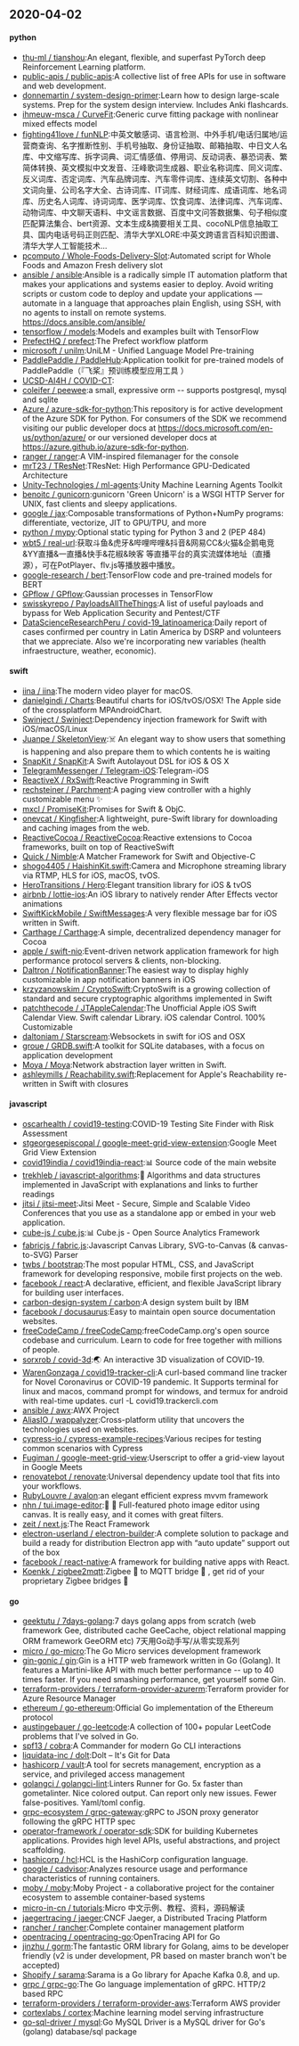 ## 2020-04-02

#### python
* [thu-ml / tianshou](https://github.com/thu-ml/tianshou):An elegant, flexible, and superfast PyTorch deep Reinforcement Learning platform.
* [public-apis / public-apis](https://github.com/public-apis/public-apis):A collective list of free APIs for use in software and web development.
* [donnemartin / system-design-primer](https://github.com/donnemartin/system-design-primer):Learn how to design large-scale systems. Prep for the system design interview. Includes Anki flashcards.
* [ihmeuw-msca / CurveFit](https://github.com/ihmeuw-msca/CurveFit):Generic curve fitting package with nonlinear mixed effects model
* [fighting41love / funNLP](https://github.com/fighting41love/funNLP):中英文敏感词、语言检测、中外手机/电话归属地/运营商查询、名字推断性别、手机号抽取、身份证抽取、邮箱抽取、中日文人名库、中文缩写库、拆字词典、词汇情感值、停用词、反动词表、暴恐词表、繁简体转换、英文模拟中文发音、汪峰歌词生成器、职业名称词库、同义词库、反义词库、否定词库、汽车品牌词库、汽车零件词库、连续英文切割、各种中文词向量、公司名字大全、古诗词库、IT词库、财经词库、成语词库、地名词库、历史名人词库、诗词词库、医学词库、饮食词库、法律词库、汽车词库、动物词库、中文聊天语料、中文谣言数据、百度中文问答数据集、句子相似度匹配算法集合、bert资源、文本生成&摘要相关工具、cocoNLP信息抽取工具、国内电话号码正则匹配、清华大学XLORE:中英文跨语言百科知识图谱、清华大学人工智能技术…
* [pcomputo / Whole-Foods-Delivery-Slot](https://github.com/pcomputo/Whole-Foods-Delivery-Slot):Automated script for Whole Foods and Amazon Fresh delivery slot
* [ansible / ansible](https://github.com/ansible/ansible):Ansible is a radically simple IT automation platform that makes your applications and systems easier to deploy. Avoid writing scripts or custom code to deploy and update your applications — automate in a language that approaches plain English, using SSH, with no agents to install on remote systems. https://docs.ansible.com/ansible/
* [tensorflow / models](https://github.com/tensorflow/models):Models and examples built with TensorFlow
* [PrefectHQ / prefect](https://github.com/PrefectHQ/prefect):The Prefect workflow platform
* [microsoft / unilm](https://github.com/microsoft/unilm):UniLM - Unified Language Model Pre-training
* [PaddlePaddle / PaddleHub](https://github.com/PaddlePaddle/PaddleHub):Application toolkit for pre-trained models of PaddlePaddle（『飞桨』预训练模型应用工具 ）
* [UCSD-AI4H / COVID-CT](https://github.com/UCSD-AI4H/COVID-CT):
* [coleifer / peewee](https://github.com/coleifer/peewee):a small, expressive orm -- supports postgresql, mysql and sqlite
* [Azure / azure-sdk-for-python](https://github.com/Azure/azure-sdk-for-python):This repository is for active development of the Azure SDK for Python. For consumers of the SDK we recommend visiting our public developer docs at https://docs.microsoft.com/en-us/python/azure/ or our versioned developer docs at https://azure.github.io/azure-sdk-for-python.
* [ranger / ranger](https://github.com/ranger/ranger):A VIM-inspired filemanager for the console
* [mrT23 / TResNet](https://github.com/mrT23/TResNet):TResNet: High Performance GPU-Dedicated Architecture
* [Unity-Technologies / ml-agents](https://github.com/Unity-Technologies/ml-agents):Unity Machine Learning Agents Toolkit
* [benoitc / gunicorn](https://github.com/benoitc/gunicorn):gunicorn 'Green Unicorn' is a WSGI HTTP Server for UNIX, fast clients and sleepy applications.
* [google / jax](https://github.com/google/jax):Composable transformations of Python+NumPy programs: differentiate, vectorize, JIT to GPU/TPU, and more
* [python / mypy](https://github.com/python/mypy):Optional static typing for Python 3 and 2 (PEP 484)
* [wbt5 / real-url](https://github.com/wbt5/real-url):获取斗鱼&虎牙&哔哩哔哩&抖音&网易CC&火猫&企鹅电竞&YY直播&一直播&快手&花椒&映客 等直播平台的真实流媒体地址（直播源），可在PotPlayer、flv.js等播放器中播放。
* [google-research / bert](https://github.com/google-research/bert):TensorFlow code and pre-trained models for BERT
* [GPflow / GPflow](https://github.com/GPflow/GPflow):Gaussian processes in TensorFlow
* [swisskyrepo / PayloadsAllTheThings](https://github.com/swisskyrepo/PayloadsAllTheThings):A list of useful payloads and bypass for Web Application Security and Pentest/CTF
* [DataScienceResearchPeru / covid-19_latinoamerica](https://github.com/DataScienceResearchPeru/covid-19_latinoamerica):Daily report of cases confirmed per country in Latin America by DSRP and volunteers that we appreciate. Also we're incorporating new variables (health infraestructure, weather, economic).

#### swift
* [iina / iina](https://github.com/iina/iina):The modern video player for macOS.
* [danielgindi / Charts](https://github.com/danielgindi/Charts):Beautiful charts for iOS/tvOS/OSX! The Apple side of the crossplatform MPAndroidChart.
* [Swinject / Swinject](https://github.com/Swinject/Swinject):Dependency injection framework for Swift with iOS/macOS/Linux
* [Juanpe / SkeletonView](https://github.com/Juanpe/SkeletonView):☠️
An elegant way to show users that something is happening and also prepare them to which contents he is waiting
* [SnapKit / SnapKit](https://github.com/SnapKit/SnapKit):A Swift Autolayout DSL for iOS & OS X
* [TelegramMessenger / Telegram-iOS](https://github.com/TelegramMessenger/Telegram-iOS):Telegram-iOS
* [ReactiveX / RxSwift](https://github.com/ReactiveX/RxSwift):Reactive Programming in Swift
* [rechsteiner / Parchment](https://github.com/rechsteiner/Parchment):A paging view controller with a highly customizable menu
✨
* [mxcl / PromiseKit](https://github.com/mxcl/PromiseKit):Promises for Swift & ObjC.
* [onevcat / Kingfisher](https://github.com/onevcat/Kingfisher):A lightweight, pure-Swift library for downloading and caching images from the web.
* [ReactiveCocoa / ReactiveCocoa](https://github.com/ReactiveCocoa/ReactiveCocoa):Reactive extensions to Cocoa frameworks, built on top of ReactiveSwift
* [Quick / Nimble](https://github.com/Quick/Nimble):A Matcher Framework for Swift and Objective-C
* [shogo4405 / HaishinKit.swift](https://github.com/shogo4405/HaishinKit.swift):Camera and Microphone streaming library via RTMP, HLS for iOS, macOS, tvOS.
* [HeroTransitions / Hero](https://github.com/HeroTransitions/Hero):Elegant transition library for iOS & tvOS
* [airbnb / lottie-ios](https://github.com/airbnb/lottie-ios):An iOS library to natively render After Effects vector animations
* [SwiftKickMobile / SwiftMessages](https://github.com/SwiftKickMobile/SwiftMessages):A very flexible message bar for iOS written in Swift.
* [Carthage / Carthage](https://github.com/Carthage/Carthage):A simple, decentralized dependency manager for Cocoa
* [apple / swift-nio](https://github.com/apple/swift-nio):Event-driven network application framework for high performance protocol servers & clients, non-blocking.
* [Daltron / NotificationBanner](https://github.com/Daltron/NotificationBanner):The easiest way to display highly customizable in app notification banners in iOS
* [krzyzanowskim / CryptoSwift](https://github.com/krzyzanowskim/CryptoSwift):CryptoSwift is a growing collection of standard and secure cryptographic algorithms implemented in Swift
* [patchthecode / JTAppleCalendar](https://github.com/patchthecode/JTAppleCalendar):The Unofficial Apple iOS Swift Calendar View. Swift calendar Library. iOS calendar Control. 100% Customizable
* [daltoniam / Starscream](https://github.com/daltoniam/Starscream):Websockets in swift for iOS and OSX
* [groue / GRDB.swift](https://github.com/groue/GRDB.swift):A toolkit for SQLite databases, with a focus on application development
* [Moya / Moya](https://github.com/Moya/Moya):Network abstraction layer written in Swift.
* [ashleymills / Reachability.swift](https://github.com/ashleymills/Reachability.swift):Replacement for Apple's Reachability re-written in Swift with closures

#### javascript
* [oscarhealth / covid19-testing](https://github.com/oscarhealth/covid19-testing):COVID-19 Testing Site Finder with Risk Assessment
* [stgeorgesepiscopal / google-meet-grid-view-extension](https://github.com/stgeorgesepiscopal/google-meet-grid-view-extension):Google Meet Grid View Extension
* [covid19india / covid19india-react](https://github.com/covid19india/covid19india-react):📊
Source code of the main website
* [trekhleb / javascript-algorithms](https://github.com/trekhleb/javascript-algorithms):📝
Algorithms and data structures implemented in JavaScript with explanations and links to further readings
* [jitsi / jitsi-meet](https://github.com/jitsi/jitsi-meet):Jitsi Meet - Secure, Simple and Scalable Video Conferences that you use as a standalone app or embed in your web application.
* [cube-js / cube.js](https://github.com/cube-js/cube.js):📊
Cube.js - Open Source Analytics Framework
* [fabricjs / fabric.js](https://github.com/fabricjs/fabric.js):Javascript Canvas Library, SVG-to-Canvas (& canvas-to-SVG) Parser
* [twbs / bootstrap](https://github.com/twbs/bootstrap):The most popular HTML, CSS, and JavaScript framework for developing responsive, mobile first projects on the web.
* [facebook / react](https://github.com/facebook/react):A declarative, efficient, and flexible JavaScript library for building user interfaces.
* [carbon-design-system / carbon](https://github.com/carbon-design-system/carbon):A design system built by IBM
* [facebook / docusaurus](https://github.com/facebook/docusaurus):Easy to maintain open source documentation websites.
* [freeCodeCamp / freeCodeCamp](https://github.com/freeCodeCamp/freeCodeCamp):freeCodeCamp.org's open source codebase and curriculum. Learn to code for free together with millions of people.
* [sorxrob / covid-3d](https://github.com/sorxrob/covid-3d):🌏
An interactive 3D visualization of COVID-19.
* [WarenGonzaga / covid19-tracker-cli](https://github.com/WarenGonzaga/covid19-tracker-cli):A curl-based command line tracker for Novel Coronavirus or COVID-19 pandemic. It Supports terminal for linux and macos, command prompt for windows, and termux for android with real-time updates. curl -L covid19.trackercli.com
* [ansible / awx](https://github.com/ansible/awx):AWX Project
* [AliasIO / wappalyzer](https://github.com/AliasIO/wappalyzer):Cross-platform utility that uncovers the technologies used on websites.
* [cypress-io / cypress-example-recipes](https://github.com/cypress-io/cypress-example-recipes):Various recipes for testing common scenarios with Cypress
* [Fugiman / google-meet-grid-view](https://github.com/Fugiman/google-meet-grid-view):Userscript to offer a grid-view layout in Google Meets
* [renovatebot / renovate](https://github.com/renovatebot/renovate):Universal dependency update tool that fits into your workflows.
* [RubyLouvre / avalon](https://github.com/RubyLouvre/avalon):an elegant efficient express mvvm framework
* [nhn / tui.image-editor](https://github.com/nhn/tui.image-editor):🍞
🎨
Full-featured photo image editor using canvas. It is really easy, and it comes with great filters.
* [zeit / next.js](https://github.com/zeit/next.js):The React Framework
* [electron-userland / electron-builder](https://github.com/electron-userland/electron-builder):A complete solution to package and build a ready for distribution Electron app with “auto update” support out of the box
* [facebook / react-native](https://github.com/facebook/react-native):A framework for building native apps with React.
* [Koenkk / zigbee2mqtt](https://github.com/Koenkk/zigbee2mqtt):Zigbee
🐝
to MQTT bridge
🌉
, get rid of your proprietary Zigbee bridges
🔨

#### go
* [geektutu / 7days-golang](https://github.com/geektutu/7days-golang):7 days golang apps from scratch (web framework Gee, distributed cache GeeCache, object relational mapping ORM framework GeeORM etc) 7天用Go动手写/从零实现系列
* [micro / go-micro](https://github.com/micro/go-micro):The Go Micro services development framework
* [gin-gonic / gin](https://github.com/gin-gonic/gin):Gin is a HTTP web framework written in Go (Golang). It features a Martini-like API with much better performance -- up to 40 times faster. If you need smashing performance, get yourself some Gin.
* [terraform-providers / terraform-provider-azurerm](https://github.com/terraform-providers/terraform-provider-azurerm):Terraform provider for Azure Resource Manager
* [ethereum / go-ethereum](https://github.com/ethereum/go-ethereum):Official Go implementation of the Ethereum protocol
* [austingebauer / go-leetcode](https://github.com/austingebauer/go-leetcode):A collection of 100+ popular LeetCode problems that I've solved in Go.
* [spf13 / cobra](https://github.com/spf13/cobra):A Commander for modern Go CLI interactions
* [liquidata-inc / dolt](https://github.com/liquidata-inc/dolt):Dolt – It's Git for Data
* [hashicorp / vault](https://github.com/hashicorp/vault):A tool for secrets management, encryption as a service, and privileged access management
* [golangci / golangci-lint](https://github.com/golangci/golangci-lint):Linters Runner for Go. 5x faster than gometalinter. Nice colored output. Can report only new issues. Fewer false-positives. Yaml/toml config.
* [grpc-ecosystem / grpc-gateway](https://github.com/grpc-ecosystem/grpc-gateway):gRPC to JSON proxy generator following the gRPC HTTP spec
* [operator-framework / operator-sdk](https://github.com/operator-framework/operator-sdk):SDK for building Kubernetes applications. Provides high level APIs, useful abstractions, and project scaffolding.
* [hashicorp / hcl](https://github.com/hashicorp/hcl):HCL is the HashiCorp configuration language.
* [google / cadvisor](https://github.com/google/cadvisor):Analyzes resource usage and performance characteristics of running containers.
* [moby / moby](https://github.com/moby/moby):Moby Project - a collaborative project for the container ecosystem to assemble container-based systems
* [micro-in-cn / tutorials](https://github.com/micro-in-cn/tutorials):Micro 中文示例、教程、资料，源码解读
* [jaegertracing / jaeger](https://github.com/jaegertracing/jaeger):CNCF Jaeger, a Distributed Tracing Platform
* [rancher / rancher](https://github.com/rancher/rancher):Complete container management platform
* [opentracing / opentracing-go](https://github.com/opentracing/opentracing-go):OpenTracing API for Go
* [jinzhu / gorm](https://github.com/jinzhu/gorm):The fantastic ORM library for Golang, aims to be developer friendly (v2 is under development, PR based on master branch won't be accepted)
* [Shopify / sarama](https://github.com/Shopify/sarama):Sarama is a Go library for Apache Kafka 0.8, and up.
* [grpc / grpc-go](https://github.com/grpc/grpc-go):The Go language implementation of gRPC. HTTP/2 based RPC
* [terraform-providers / terraform-provider-aws](https://github.com/terraform-providers/terraform-provider-aws):Terraform AWS provider
* [cortexlabs / cortex](https://github.com/cortexlabs/cortex):Machine learning model serving infrastructure
* [go-sql-driver / mysql](https://github.com/go-sql-driver/mysql):Go MySQL Driver is a MySQL driver for Go's (golang) database/sql package
